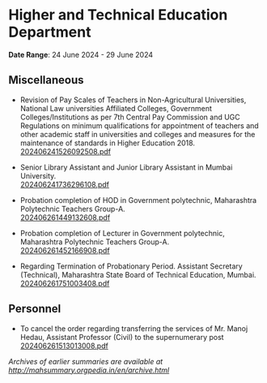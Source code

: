 # Higher and Technical Education Department

**Date Range**: 24 June 2024 - 29 June 2024


## Miscellaneous
- Revision of Pay Scales of Teachers in Non-Agricultural Universities, National Law universities Affiliated Colleges, Government Colleges/Institutions as per 7th Central Pay Commission and UGC Regulations on minimum qualifications for appointment of teachers and other academic staff in universities and colleges and measures for the maintenance of standards in Higher Education 2018.\
  [202406241526092508.pdf](https://gr.maharashtra.gov.in/Site/Upload/Government%20Resolutions/English/202406241526092508.pdf)

- Senior Library Assistant and Junior Library Assistant in Mumbai University.\
  [202406241736296108.pdf](https://gr.maharashtra.gov.in/Site/Upload/Government%20Resolutions/English/202406241736296108.pdf)

- Probation completion of HOD in Government polytechnic, Maharashtra Polytechnic Teachers Group-A.\
  [202406261449132608.pdf](https://gr.maharashtra.gov.in/Site/Upload/Government%20Resolutions/English/202406261449132608.pdf)

- Probation completion of Lecturer in Government polytechnic, Maharashtra Polytechnic Teachers Group-A.\
  [202406261452166908.pdf](https://gr.maharashtra.gov.in/Site/Upload/Government%20Resolutions/English/202406261452166908.pdf)

- Regarding Termination of Probationary Period.  Assistant Secretary (Technical), Maharashtra State Board of Technical Education, Mumbai.\
  [202406261751003408.pdf](https://gr.maharashtra.gov.in/Site/Upload/Government%20Resolutions/English/202406261751003408.pdf)

## Personnel
- To cancel the order regarding transferring the services of Mr. Manoj Hedau, Assistant Professor (Civil) to the supernumerary post\
  [202406261513013008.pdf](https://gr.maharashtra.gov.in/Site/Upload/Government%20Resolutions/English/202406261513013008.pdf)


*Archives of earlier summaries are available at http://mahsummary.orgpedia.in/en/archive.html*